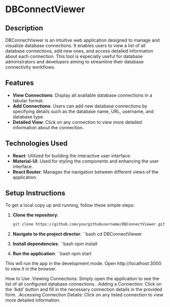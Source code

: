 # DBConnectViewer

## Description
DBConnectViewer is an intuitive web application designed to manage and visualize database connections. It enables users to view a list of all database connections, add new ones, and access detailed information about each connection. This tool is especially useful for database administrators and developers aiming to streamline their database connectivity workflows.

## Features
- **View Connections**: Display all available database connections in a tabular format.
- **Add Connections**: Users can add new database connections by specifying details such as the database name, URL, username, and database type.
- **Detailed View**: Click on any connection to view more detailed information about the connection.

## Technologies Used
- **React**: Utilized for building the interactive user interface.
- **Material-UI**: Used for styling the components and enhancing the user interface.
- **React Router**: Manages the navigation between different views of the application.

## Setup Instructions
To get a local copy up and running, follow these simple steps:

1. **Clone the repository**:
   ```bash
   git clone https://github.com/yourgithubusername/DBConnectViewer.git

2. **Navigate to the project director**:
``bash
    cd DBConnectViewer


3. **Install dependencies**:
``bash
    npm install

4. **Run the application**:
``bash
    npm start

This will run the app in the development mode.
Open http://localhost:3000 to view it in the browser.

How to Use
.Viewing Connections: Simply open the application to see the list of all configured database connections.
.Adding a Connection: Click on the 'Add' button and fill in the necessary connection details in the provided form.
.Accessing Connection Details: Click on any listed connection to view more detailed information.

